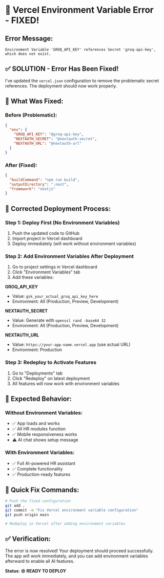 # 🚨 Vercel Environment Variable Error - FIXED!

## Error Message:
```
Environment Variable 'GROQ_API_KEY' references Secret 'groq-api-key', which does not exist.
```

## ✅ **SOLUTION - Error Has Been Fixed!**

I've updated the `vercel.json` configuration to remove the problematic secret references. The deployment should now work properly.

## 🔧 **What Was Fixed:**

### Before (Problematic):
```json
{
  "env": {
    "GROQ_API_KEY": "@groq-api-key",
    "NEXTAUTH_SECRET": "@nextauth-secret",
    "NEXTAUTH_URL": "@nextauth-url"
  }
}
```

### After (Fixed):
```json
{
  "buildCommand": "npm run build",
  "outputDirectory": ".next", 
  "framework": "nextjs"
}
```

## 🚀 **Corrected Deployment Process:**

### Step 1: Deploy First (No Environment Variables)
1. Push the updated code to GitHub
2. Import project in Vercel dashboard
3. Deploy immediately (will work without environment variables)

### Step 2: Add Environment Variables After Deployment
1. Go to project settings in Vercel dashboard
2. Click "Environment Variables" tab
3. Add these variables:

**GROQ_API_KEY**
- Value: `gsk_your_actual_groq_api_key_here`
- Environment: All (Production, Preview, Development)

**NEXTAUTH_SECRET** 
- Value: Generate with `openssl rand -base64 32`
- Environment: All (Production, Preview, Development)

**NEXTAUTH_URL**
- Value: `https://your-app-name.vercel.app` (use actual URL)
- Environment: Production

### Step 3: Redeploy to Activate Features
1. Go to "Deployments" tab
2. Click "Redeploy" on latest deployment
3. All features will now work with environment variables

## 🎯 **Expected Behavior:**

### Without Environment Variables:
- ✅ App loads and works
- ✅ All HR modules function
- ✅ Mobile responsiveness works
- ⚠️ AI chat shows setup message

### With Environment Variables:
- ✅ Full AI-powered HR assistant
- ✅ Complete functionality
- ✅ Production-ready features

## 🔄 **Quick Fix Commands:**

```bash
# Push the fixed configuration
git add .
git commit -m "Fix Vercel environment variable configuration"
git push origin main

# Redeploy in Vercel after adding environment variables
```

## ✅ **Verification:**

The error is now resolved! Your deployment should proceed successfully. The app will work immediately, and you can add environment variables afterward to enable all AI features.

**Status**: 🟢 **READY TO DEPLOY**
